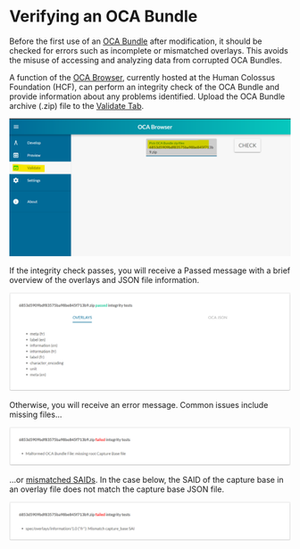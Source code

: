 # Verifying an OCA Bundle

Before the first use of an [OCA Bundle](/parse_OCA_schema.md) after modification, it should be checked for errors such as incomplete or mismatched overlays. This avoids the misuse of accessing and analyzing data from corrupted OCA Bundles.

A function of the [OCA Browser](https://browser.oca.argo.colossi.network/#/), currently hosted at the Human Colossus Foundation (HCF), can perform an integrity check of the OCA Bundle and provide information about any problems identified. Upload the OCA Bundle archive (.zip) file to the [Validate Tab](https://browser.oca.argo.colossi.network/#/validate).

![OCA validate function](/pictures/validate_upload.png)

If the integrity check passes, you will receive a Passed message with a brief overview of the overlays and JSON file information.

![OCA Bundle passed integrity check](/pictures/validate_passed.png)

Otherwise, you will receive an error message. Common issues include missing files...

![OCA Bundle failed with missing files](/pictures/validate_missing_file.png)

...or [mismatched SAIDs](/identifiers_and_saids.md). In the case below, the SAID of the capture base in an overlay file does not match the capture base JSON file.

![OCA Bundle failed with mismatched SAIDs](/pictures/validate_mismatched_sai.png)
